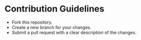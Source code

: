 # Contribution Guidelines
- Fork this repository.
- Create a new branch for your changes.
- Submit a pull request with a clear description of the changes.
